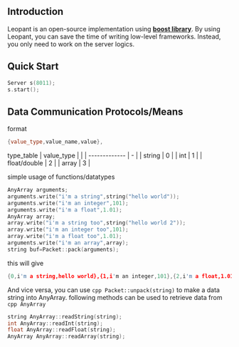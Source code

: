 ## Introduction
Leopant is an open-source implementation using [**boost library**](http://www.boost.org). By using Leopant, you can save the time of writing low-level frameworks. Instead, you only need to work on the server logics.

## Quick Start

```cpp
Server s(8011);
s.start();
```
## Data Communication Protocols/Means

format
```cpp
{value_type,value_name,value},
```
type_table
| value_type    |   | 
| ------------- | - |
| string        | 0 |
| int           | 1 |
| float/double  | 2 |
| array         | 3 |

simple usage of functions/datatypes
```cpp
AnyArray arguments;
arguments.write("i'm a string",string("hello world"));
arguments.write("i'm an integer",101);
arguments.write("i'm a float",1.01);
AnyArray array;
array.write("i'm a string too",string("hello world 2"));
array.write("i'm an integer too",101);
array.write("i'm a float too",1.01);
arguments.write("i'm an array",array);
string buf=Packet::pack(arguments);
```
this will give
```cpp
{0,i'm a string,hello world},{1,i'm an integer,101},{2,i'm a float,1.01},{3,i'm an array,{0,i'm a string too,hello world 2},{1,i'm an integer too,101},{2,i'm a float too,1.01},},
```
And vice versa, you can use ```cpp Packet::unpack(string)``` to make a data string into AnyArray.
following methods can be used to retrieve data from ```cpp AnyArray```
```cpp
string AnyArray::readString(string);
int AnyArray::readInt(string);
float AnyArray::readFloat(string);
AnyArray AnyArray::readArray(string);
```
